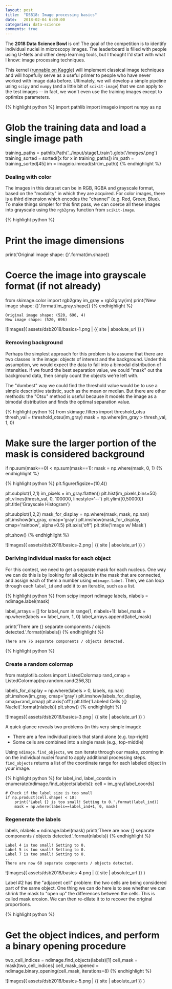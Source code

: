 ```yaml
---
layout: post
title:  "DSB18: Image processing basics"
date:   2018-02-04 6:00:00
categories: data-science 
comments: true
---
```


The **2018 Data Science Bowl** is on! The goal of the competition is to identify individual nuclei in microscopy images. The leaderboard is filled with people using U-Nets and other deep learning tools, but I thought I'd start with what I know: image processing techniques. 

This kernel ([runnable on Kaggle](https://www.kaggle.com/stkbailey/teaching-notebook-for-total-imaging-newbies)) will implement classical image techniques and will hopefully serve as a useful primer to people who have never worked with image data before. Ultimately, we will develop a simple pipeline using `scipy` and `numpy` (and a little bit of `scikit-image`) that we can apply to the test images -- in fact, we won't even use the training images except to optimize parameters.


{% highlight python %}
import pathlib
import imageio
import numpy as np

# Glob the training data and load a single image path
training_paths = pathlib.Path('../input/stage1_train').glob('*/images/*.png')
training_sorted = sorted([x for x in training_paths])
im_path = training_sorted[45]
im = imageio.imread(str(im_path))
{% endhighlight %}

### Dealing with color

The images in this dataset can be in RGB, RGBA and grayscale format, based on the "modality" in which they are acquired. For color images, there is a third dimension which encodes the "channel" (e.g. Red, Green, Blue). To make things simpler for this first pass, we can coerce all these images into grayscale using the `rgb2gray` function from `scikit-image`.


{% highlight python %}
# Print the image dimensions
print('Original image shape: {}'.format(im.shape))

# Coerce the image into grayscale format (if not already)
from skimage.color import rgb2gray
im_gray = rgb2gray(im)
print('New image shape: {}'.format(im_gray.shape))
{% endhighlight %}

    Original image shape: (520, 696, 4)
    New image shape: (520, 696)

![Images]( assets/dsb2018/basics-1.png | {{ site | absolute_url }} )


### Removing background
Perhaps the simplest approach for this problem is to assume that there are two classes in the image: objects of interest and the background. Under this assumption, we would expect the data to fall into a bimodal distribution of intensities. If we found the best separation value, we could "mask" out the background data, then simply count the objects we're left with.

The "dumbest" way we could find the threshold value would be to use a simple descriptive statistic, such as the mean or median. But there are other methods: the "Otsu" method is useful because it models the image as a bimodal distribution and finds the optimal separation value. 


{% highlight python %}
from skimage.filters import threshold_otsu
thresh_val = threshold_otsu(im_gray)
mask = np.where(im_gray > thresh_val, 1, 0)

# Make sure the larger portion of the mask is considered background
if np.sum(mask==0) < np.sum(mask==1):
    mask = np.where(mask, 0, 1)
{% endhighlight %}


{% highlight python %}
plt.figure(figsize=(10,4))

plt.subplot(1,2,1)
im_pixels = im_gray.flatten()
plt.hist(im_pixels,bins=50)
plt.vlines(thresh_val, 0, 100000, linestyle='--')
plt.ylim([0,50000])
plt.title('Grayscale Histogram')

plt.subplot(1,2,2)
mask_for_display = np.where(mask, mask, np.nan)
plt.imshow(im_gray, cmap='gray')
plt.imshow(mask_for_display, cmap='rainbow', alpha=0.5)
plt.axis('off')
plt.title('Image w/ Mask')

plt.show()
{% endhighlight %}


![Images]( assets/dsb2018/basics-2.png | {{ site | absolute_url }} )


### Deriving individual masks for each object

For this contest, we need to get a separate mask for each nucleus. One way we can do this is by looking for all objects in the mask that are connected, and assign each of them a number using `ndimage.label`.  Then, we can loop through each `label_id` and add it to an iterable, such as a list.


{% highlight python %}
from scipy import ndimage
labels, nlabels = ndimage.label(mask)

label_arrays = []
for label_num in range(1, nlabels+1):
    label_mask = np.where(labels == label_num, 1, 0)
    label_arrays.append(label_mask)

print('There are {} separate components / objects detected.'.format(nlabels))
{% endhighlight %}

    There are 76 separate components / objects detected.
    


{% highlight python %}
### Create a random colormap
from matplotlib.colors import ListedColormap
rand_cmap = ListedColormap(np.random.rand(256,3))

labels_for_display = np.where(labels > 0, labels, np.nan)
plt.imshow(im_gray, cmap='gray')
plt.imshow(labels_for_display, cmap=rand_cmap)
plt.axis('off')
plt.title('Labeled Cells ({} Nuclei)'.format(nlabels))
plt.show()
{% endhighlight %}


![Images]( assets/dsb2018/basics-3.png | {{ site | absolute_url }} )


A quick glance reveals two problems (in this very simple image): 

- There are a few individual pixels that stand alone (e.g. top-right)
- Some cells are combined into a single mask (e.g., top-middle)
    
Using `ndimage.find_objects`, we can iterate through our masks, zooming in on the individual nuclei found to apply additional processing steps.  `find_objects` returns a list of the coordinate range for each labeled object in your image.


{% highlight python %}
for label_ind, label_coords in enumerate(ndimage.find_objects(labels)):
    cell = im_gray[label_coords]
    
    # Check if the label size is too small
    if np.product(cell.shape) < 10: 
        print('Label {} is too small! Setting to 0.'.format(label_ind))
        mask = np.where(labels==label_ind+1, 0, mask)

### Regenerate the labels
labels, nlabels = ndimage.label(mask)
print('There are now {} separate components / objects detected.'.format(nlabels))
{% endhighlight %}

    Label 4 is too small! Setting to 0.
    Label 5 is too small! Setting to 0.
    Label 7 is too small! Setting to 0.
    ...
    There are now 60 separate components / objects detected.
    


![Images]( assets/dsb2018/basics-4.png | {{ site | absolute_url }} )


Label #2 has the "adjacent cell" problem: the two cells are being considered part of the same object. One thing we can do here is to see whether we can shrink the mask to "open up" the differences between the cells. This is called mask erosion. We can then re-dilate it to to recover the original proportions. 


{% highlight python %}
# Get the object indices, and perform a binary opening procedure
two_cell_indices = ndimage.find_objects(labels)[1]
cell_mask = mask[two_cell_indices]
cell_mask_opened = ndimage.binary_opening(cell_mask, iterations=8)
{% endhighlight %}


![Images]( assets/dsb2018/basics-5.png | {{ site | absolute_url }} )


